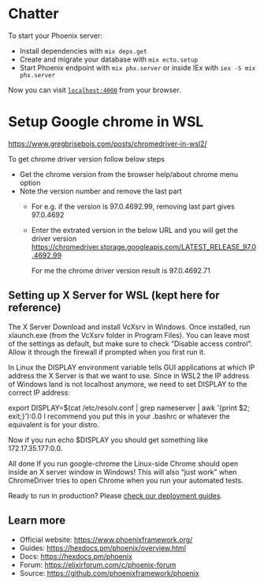 # Chatter

To start your Phoenix server:

  * Install dependencies with `mix deps.get`
  * Create and migrate your database with `mix ecto.setup`
  * Start Phoenix endpoint with `mix phx.server` or inside IEx with `iex -S mix phx.server`

Now you can visit [`localhost:4000`](http://localhost:4000) from your browser.

# Setup Google chrome in WSL
https://www.gregbrisebois.com/posts/chromedriver-in-wsl2/

To get chrome driver version follow below steps

- Get the chrome version from the browser help/about chrome menu option
- Note the version number and remove the last part
  - For e.g. if the version is 97.0.4692.99, removing last part gives 97.0.4692
  - Enter the extrated version in the below URL and you will get the driver version
      https://chromedriver.storage.googleapis.com/LATEST_RELEASE_97.0.4692.99

      For me the chrome driver version result is  97.0.4692.71


## Setting up X Server for WSL (kept here for reference)

The X Server
Download and install VcXsrv in Windows. Once installed, run xlaunch.exe (from the VcXsrv folder in Program Files). You can leave most of the settings as default, but make sure to check “Disable access control”. Allow it through the firewall if prompted when you first run it.

In Linux the DISPLAY environment variable tells GUI applications at which IP address the X Server is that we want to use. Since in WSL2 the IP address of Windows land is not localhost anymore, we need to set DISPLAY to the correct IP address:

export DISPLAY=$(cat /etc/resolv.conf | grep nameserver | awk '{print $2; exit;}'):0.0
I recommend you put this in your .bashrc or whatever the equivalent is for your distro.

Now if you run echo $DISPLAY you should get something like 172.17.35.177:0.0.

All done
If you run google-chrome the Linux-side Chrome should open inside an X server window in Windows! This will also “just work” when ChromeDriver tries to open Chrome when you run your automated tests.



Ready to run in production? Please [check our deployment guides](https://hexdocs.pm/phoenix/deployment.html).

## Learn more

  * Official website: https://www.phoenixframework.org/
  * Guides: https://hexdocs.pm/phoenix/overview.html
  * Docs: https://hexdocs.pm/phoenix
  * Forum: https://elixirforum.com/c/phoenix-forum
  * Source: https://github.com/phoenixframework/phoenix
